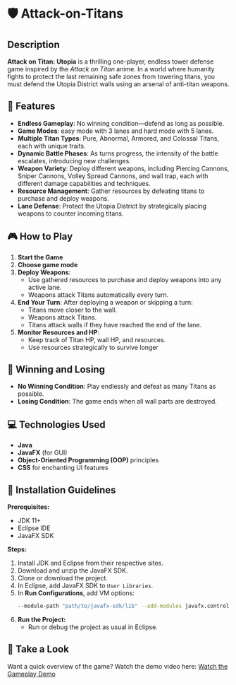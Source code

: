 # 🛡️ Attack-on-Titans

## Description
**Attack on Titan: Utopia** is a thrilling one-player, endless tower defense game inspired by the *Attack on Titan* anime. In a world where humanity fights to protect the last remaining safe zones from towering titans, you must defend the Utopia District walls using an arsenal of anti-titan weapons.

## 🌟 Features
- **Endless Gameplay**: No winning condition—defend as long as possible.
- **Game Modes**: easy mode with 3 lanes and hard mode with 5 lanes.
- **Multiple Titan Types**: Pure, Abnormal, Armored, and Colossal Titans, each with unique traits.
- **Dynamic Battle Phases**: As turns progress, the intensity of the battle escalates, introducing new challenges.
- **Weapon Variety**: Deploy different weapons, including Piercing Cannons, Sniper Cannons, Volley Spread Cannons, and wall trap, each with different damage capabilities and techniques.
- **Resource Management**: Gather resources by defeating titans to purchase and deploy weapons.
- **Lane Defense**: Protect the Utopia District by strategically placing weapons to counter incoming titans.
 
 ## 🎮 How to Play
1. **Start the Game**
2. **Choose game mode**
3. **Deploy Weapons**: 
   - Use gathered resources to purchase and deploy weapons into any active lane.
   - Weapons attack Titans automatically every turn.
4. **End Your Turn**: After deploying a weapon or skipping a turn:
   - Titans move closer to the wall.
   - Weapons attack Titans.
   - Titans attack walls if they have reached the end of the lane.
5. **Monitor Resources and HP**:
   - Keep track of Titan HP, wall HP, and resources.
   - Use resources strategically to survive longer

## 🎯 Winning and Losing
- **No Winning Condition**: Play endlessly and defeat as many Titans as possible.
- **Losing Condition**: The game ends when all wall parts are destroyed.


## 💻 Technologies Used
  - **Java**
  - **JavaFX** (for GUI)
  - **Object-Oriented Programming (OOP)** principles
  - **CSS** for enchanting UI features

## 🚀 Installation Guidelines

**Prerequisites:**  
- JDK 11+  
- Eclipse IDE  
- JavaFX SDK

**Steps:**
1. Install JDK and Eclipse from their respective sites.
2. Download and unzip the JavaFX SDK.
3. Clone or download the project.
4. In Eclipse, add JavaFX SDK to `User Libraries`.
5. In **Run Configurations**, add VM options:
   ```bash
   --module-path "path/to/javafx-sdk/lib" --add-modules javafx.controls,javafx.fxml,javafx.media
6. **Run the Project:**  
   - Run or debug the project as usual in Eclipse.

## 🎥 Take a Look
Want a quick overview of the game? Watch the demo video here:
[Watch the Gameplay Demo](https://drive.google.com/drive/folders/1EN0OTzOi4WIc1xuh6ugPT4h9xvV72wZ4?usp=drive_link)

